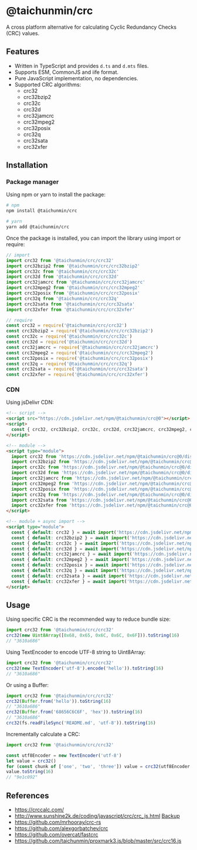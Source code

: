 # @taichunmin/crc

A cross platform alternative for calculating Cyclic Redundancy Checks (CRC) values.

## Features

- Written in TypeScript and provides `d.ts` and `d.mts` files.
- Supports ESM, CommonJS and iife format.
- Pure JavaScript implementation, no dependencies.
- Supported CRC algorithms:
  - crc32
  - crc32bzip2
  - crc32c
  - crc32d
  - crc32jamcrc
  - crc32mpeg2
  - crc32posix
  - crc32q
  - crc32sata
  - crc32xfer

## Installation

### Package manager

Using npm or yarn to install the package:

```bash
# npm
npm install @taichunmin/crc

# yarn
yarn add @taichunmin/crc
```

Once the package is installed, you can import the library using import or require:

```js
// import
import crc32 from '@taichunmin/crc/crc32'
import crc32bzip2 from '@taichunmin/crc/crc32bzip2'
import crc32c from '@taichunmin/crc/crc32c'
import crc32d from '@taichunmin/crc/crc32d'
import crc32jamcrc from '@taichunmin/crc/crc32jamcrc'
import crc32mpeg2 from '@taichunmin/crc/crc32mpeg2'
import crc32posix from '@taichunmin/crc/crc32posix'
import crc32q from '@taichunmin/crc/crc32q'
import crc32sata from '@taichunmin/crc/crc32sata'
import crc32xfer from '@taichunmin/crc/crc32xfer'

// require
const crc32 = require('@taichunmin/crc/crc32')
const crc32bzip2 = require('@taichunmin/crc/crc32bzip2')
const crc32c = require('@taichunmin/crc/crc32c')
const crc32d = require('@taichunmin/crc/crc32d')
const crc32jamcrc = require('@taichunmin/crc/crc32jamcrc')
const crc32mpeg2 = require('@taichunmin/crc/crc32mpeg2')
const crc32posix = require('@taichunmin/crc/crc32posix')
const crc32q = require('@taichunmin/crc/crc32q')
const crc32sata = require('@taichunmin/crc/crc32sata')
const crc32xfer = require('@taichunmin/crc/crc32xfer')
```

### CDN

Using jsDelivr CDN:

```html
<!-- script -->
<script src="https://cdn.jsdelivr.net/npm/@taichunmin/crc@0"></script>
<script>
  const { crc32, crc32bzip2, crc32c, crc32d, crc32jamcrc, crc32mpeg2, crc32posix, crc32q, crc32sata, crc32xfer } = window?.taichunmin?.crc
</script>

<!-- module -->
<script type="module">
  import crc32 from 'https://cdn.jsdelivr.net/npm/@taichunmin/crc@0/dist/crc32.mjs/+esm'
  import crc32bzip2 from 'https://cdn.jsdelivr.net/npm/@taichunmin/crc@0/dist/crc32bzip2.mjs/+esm'
  import crc32c from 'https://cdn.jsdelivr.net/npm/@taichunmin/crc@0/dist/crc32c.mjs/+esm'
  import crc32d from 'https://cdn.jsdelivr.net/npm/@taichunmin/crc@0/dist/crc32d.mjs/+esm'
  import crc32jamcrc from 'https://cdn.jsdelivr.net/npm/@taichunmin/crc@0/dist/crc32jamcrc.mjs/+esm'
  import crc32mpeg2 from 'https://cdn.jsdelivr.net/npm/@taichunmin/crc@0/dist/crc32mpeg2.mjs/+esm'
  import crc32posix from 'https://cdn.jsdelivr.net/npm/@taichunmin/crc@0/dist/crc32posix.mjs/+esm'
  import crc32q from 'https://cdn.jsdelivr.net/npm/@taichunmin/crc@0/dist/crc32q.mjs/+esm'
  import crc32sata from 'https://cdn.jsdelivr.net/npm/@taichunmin/crc@0/dist/crc32sata.mjs/+esm'
  import crc32xfer from 'https://cdn.jsdelivr.net/npm/@taichunmin/crc@0/dist/crc32xfer.mjs/+esm'
</script>

<!-- module + async import -->
<script type="module">
  const { default: crc32 } = await import('https://cdn.jsdelivr.net/npm/@taichunmin/crc@0/dist/crc32.mjs/+esm')
  const { default: crc32bzip2 } = await import('https://cdn.jsdelivr.net/npm/@taichunmin/crc@0/dist/crc32bzip2.mjs/+esm')
  const { default: crc32c } = await import('https://cdn.jsdelivr.net/npm/@taichunmin/crc@0/dist/crc32c.mjs/+esm')
  const { default: crc32d } = await import('https://cdn.jsdelivr.net/npm/@taichunmin/crc@0/dist/crc32d.mjs/+esm')
  const { default: crc32jamcrc } = await import('https://cdn.jsdelivr.net/npm/@taichunmin/crc@0/dist/crc32jamcrc.mjs/+esm')
  const { default: crc32mpeg2 } = await import('https://cdn.jsdelivr.net/npm/@taichunmin/crc@0/dist/crc32mpeg2.mjs/+esm')
  const { default: crc32posix } = await import('https://cdn.jsdelivr.net/npm/@taichunmin/crc@0/dist/crc32posix.mjs/+esm')
  const { default: crc32q } = await import('https://cdn.jsdelivr.net/npm/@taichunmin/crc@0/dist/crc32q.mjs/+esm')
  const { default: crc32sata } = await import('https://cdn.jsdelivr.net/npm/@taichunmin/crc@0/dist/crc32sata.mjs/+esm')
  const { default: crc32xfer } = await import('https://cdn.jsdelivr.net/npm/@taichunmin/crc@0/dist/crc32xfer.mjs/+esm')
</script>
```

## Usage

Using specific CRC is the recommended way to reduce bundle size:

```js
import crc32 from '@taichunmin/crc/crc32'
crc32(new Uint8Array([0x68, 0x65, 0x6C, 0x6C, 0x6F])).toString(16)
// "3610a686"
```

Using TextEncoder to encode UTF-8 string to Uint8Array:

```js
import crc32 from '@taichunmin/crc/crc32'
crc32(new TextEncoder('utf-8').encode('hello')).toString(16)
// "3610a686"
```

Or using a Buffer:

```js
import crc32 from '@taichunmin/crc/crc32'
crc32(Buffer.from('hello')).toString(16)
// "3610a686"
crc32(Buffer.from('68656C6C6F', 'hex')).toString(16)
// "3610a686"
crc32(fs.readFileSync('README.md', 'utf-8')).toString(16)
```

Incrementally calculate a CRC:

```js
import crc32 from '@taichunmin/crc/crc32'

const utf8Encoder = new TextEncoder('utf-8')
let value = crc32()
for (const chunk of ['one', 'two', 'three']) value = crc32(utf8Encoder.encode(chunk), value)
value.toString(16)
// "9e1c092"
```

## References

- <https://crccalc.com/>
- <http://www.sunshine2k.de/coding/javascript/crc/crc_js.html> [Backup](https://gist.github.com/taichunmin/92fa001f139e5a73f5127d9389123d78)
- <https://github.com/mrhooray/crc-rs>
- <https://github.com/alexgorbatchev/crc>
- <https://github.com/overcat/fastcrc>
- <https://github.com/taichunmin/proxmark3.js/blob/master/src/crc16.js>